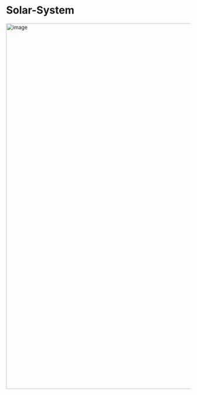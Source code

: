 ﻿# Solar-System
<img width="1908" height="995" alt="image" src="https://github.com/user-attachments/assets/0f536e98-105d-409d-8158-11c5fcb0eefd" />

